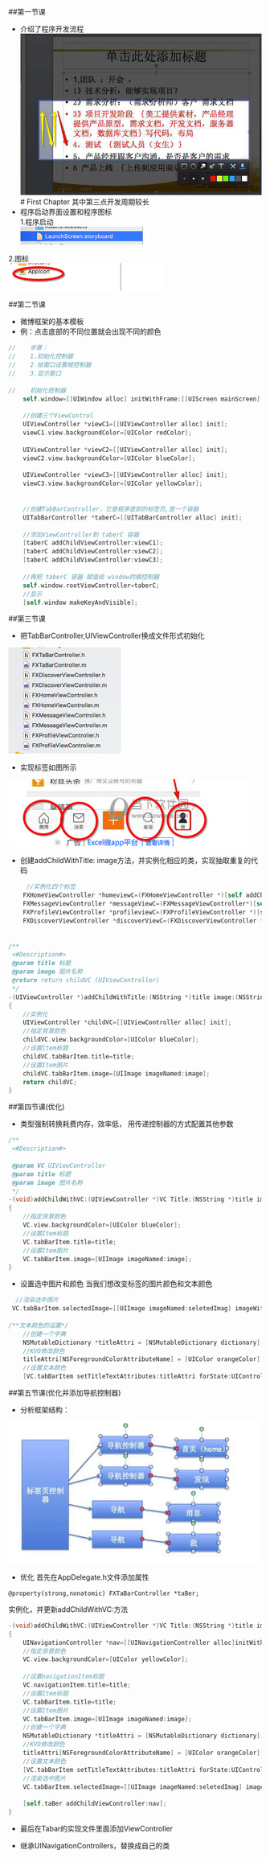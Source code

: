 ##第一节课
 - 介绍了程序开发流程
![](/assets/Snip20170911_3.png)# First Chapter
其中第三点开发周期较长
 - 程序启动界面设置和程序图标<BR>
 1.程序启动<br>
 ![](/assets/Snip20170911_4.png)
 
 2.图标<br>
 ![](/assets/Snip20170911_5.png)
 
 
##第二节课
 - 微博框架的基本模板
  - 例：点击底部的不同位置就会出现不同的颜色
  
```objectivec
//    步骤：
//    1.初始化控制器
//    2.给窗口设置根控制器
//    3.显示窗口
    
//    初始化控制器
    self.window=[[UIWindow alloc] initWithFrame:[[UIScreen mainScreen] bounds]];
    
    //创建三个ViewControl
    UIViewController *viewC1=[[UIViewController alloc] init];
    viewC1.view.backgroundColor=[UIColor redColor];
    
    UIViewController *viewC2=[[UIViewController alloc] init];
    viewC2.view.backgroundColor=[UIColor blueColor];
    
    UIViewController *viewC3=[[UIViewController alloc] init];
    viewC3.view.backgroundColor=[UIColor yellowColor];
    
    
    //创建TabBarController，它是程序底部的标签页,是一个容器
    UITabBarController *taberC=[[UITabBarController alloc] init];
    
    //添加ViewController到 taberC 容器
    [taberC addChildViewController:viewC1];
    [taberC addChildViewController:viewC2];
    [taberC addChildViewController:viewC3];
    
    //再把 taberC 容器 赋值给 window的根控制器
    self.window.rootViewController=taberC;
    //显示
    [self.window makeKeyAndVisible];

```
##第三节课
 - 把TabBarController,UIViewController换成文件形式初始化
 
 ![](/assets/Snip20170911_8.png)
 
 - 实现标签如图所示
 
 ![](/assets/Snip20170911_7.png)
 
 - 创建addChildWithTitle: image方法，并实例化相应的类，实现抽取重复的代码



```objectivec
     //实例化四个标签
    FXHomeViewController *homeviewC=(FXHomeViewController *)[self addChildWithTitle:@"首页" image:@"tabbar_home"];
    FXMessageViewController *messageViewC=(FXMessageViewController*)[self addChildWithTitle:@"消息" image:@"tabbar_message_center_selected"];
    FXProfileViewController *profileviewC=(FXProfileViewController *)[self addChildWithTitle:@"我" image:@"tabbar_profile_selected"];
    FXDiscoverViewController *discoverViewC=(FXDiscoverViewController *)[self addChildWithTitle:@"发现" image:@"tabbar_discover_selected"];
    
    
/**
 <#Description#>
 @param title 标题
 @param image 图片名称
 @return return childVC (UIViewController)
 */
-(UIViewController *)addChildWithTitle:(NSString *)title image:(NSString*)image
{
    //实例化
    UIViewController *childVC=[[UIViewController alloc] init];
    //指定背景颜色
    childVC.view.backgroundColor=[UIColor blueColor];
    //设置Item标题
    childVC.tabBarItem.title=title;
    //设置Item图片
    childVC.tabBarItem.image=[UIImage imageNamed:image];
    return childVC;
}
```
##第四节课(优化)
 - 类型强制转换耗费内存，效率低，
 用传递控制器的方式配置其他参数
 
```objectivec
/**
 <#Description#>

 @param VC UIViewController
 @param title 标题
 @param image 图片名称
 */
-(void)addChildWithVC:(UIViewController *)VC Title:(NSString *)title image:(NSString*)image
{
    //指定背景颜色
    VC.view.backgroundColor=[UIColor blueColor];
    //设置Item标题
    VC.tabBarItem.title=title;
    //设置Item图片
    VC.tabBarItem.image=[UIImage imageNamed:image];
}
```

- 设置选中图片和颜色
当我们想改变标签的图片颜色和文本颜色

```objectivec
  //渲染选中图片
 VC.tabBarItem.selectedImage=[[UIImage imageNamed:seletedImag] imageWithRenderingMode:UIImageRenderingModeAlwaysOriginal];
 
/**文本颜色的设置*/
    //创建一个字典
    NSMutableDictionary *titleAttri = [NSMutableDictionary dictionary];
    //KVO修改颜色
    titleAttri[NSForegroundColorAttributeName] = [UIColor orangeColor];
    //设置文本颜色
    [VC.tabBarItem setTitleTextAttributes:titleAttri forState:UIControlStateSelected];
```
##第五节课(优化并添加导航控制器)
  - 分析框架结构：
  
 ![](/assets/Snip20170912_1.png)


 - 优化
 首先在AppDelegate.h文件添加属性
```
@property(strong,nonatomic) FXTaBarController *taBer;
```
实例化，并更新addChildWithVC:方法

```objectivec
-(void)addChildWithVC:(UIViewController *)VC Title:(NSString *)title image:(NSString*)image seletedImage:(NSString *)seletedImag
{
    UINavigationController *nav=[[UINavigationController alloc]initWithRootViewController:VC];
    //指定背景颜色
    VC.view.backgroundColor=[UIColor yellowColor];
    
    //设置navigationItem标题
    VC.navigationItem.title=title;
    //设置Item标题
    VC.tabBarItem.title=title;
    //设置Item图片
    VC.tabBarItem.image=[UIImage imageNamed:image];
    //创建一个字典
    NSMutableDictionary *titleAttri = [NSMutableDictionary dictionary];
    //KVO修改颜色
    titleAttri[NSForegroundColorAttributeName] = [UIColor orangeColor];
    //设置文本颜色
    [VC.tabBarItem setTitleTextAttributes:titleAttri forState:UIControlStateSelected];
    //渲染选中图片
    VC.tabBarItem.selectedImage=[[UIImage imageNamed:seletedImag] imageWithRenderingMode:UIImageRenderingModeAlwaysOriginal];
    
    [self.taBer addChildViewController:nav];
}
```

 - 最后在Tabar的实现文件里面添加ViewController
 
 - 继承UINavigationControllers，替换成自己的类
 





